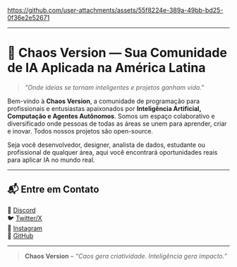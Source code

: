 


https://github.com/user-attachments/assets/55f8224e-389a-49bb-bd25-0f36e2e52671


---

# 🚀 Chaos Version — Sua Comunidade de IA Aplicada na América Latina

> *"Onde ideias se tornam inteligentes e projetos ganham vida."*

Bem-vindo à **Chaos Version**, a comunidade de programação para profissionais e entusiastas apaixonados por **Inteligência Artificial, Computação e Agentes Autônomos**. Somos um espaço colaborativo e diversificado onde pessoas de todas as áreas se unem para aprender, criar e inovar. Todos nossos projetos são open-source.

Seja você desenvolvedor, designer, analista de dados, estudante ou profissional de qualquer área, aqui você encontrará oportunidades reais para aplicar IA no mundo real.

---

## 📬 Entre em Contato

🔗 [Discord](https://discord.gg/chaosversion)  
🐦 [Twitter/X](@chaosversion)  
📸 [Instagram](@chaosversion)  
📂 [GitHub](https://github.com/chaosversion)

---

> **Chaos Version** – *“Caos gera criatividade. Inteligência gera impacto.”*

